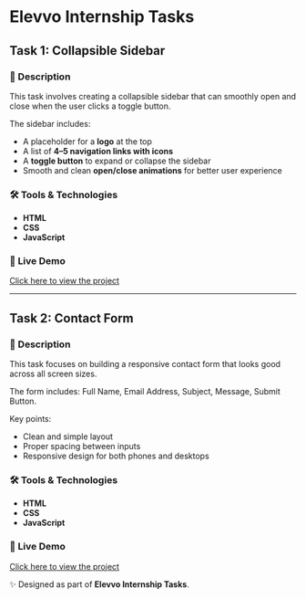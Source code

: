 # Elevvo Internship Tasks

## Task 1: Collapsible Sidebar

### 📌 Description

This task involves creating a collapsible sidebar that can smoothly open and close when the user clicks a toggle button.

The sidebar includes:

* A placeholder for a **logo** at the top
* A list of **4–5 navigation links with icons**
* A **toggle button** to expand or collapse the sidebar
* Smooth and clean **open/close animations** for better user experience

### 🛠️ Tools & Technologies

* **HTML**
* **CSS**
* **JavaScript**

### 🚀 Live Demo

[Click here to view the project](https://collapsible-sidebar-task-1.netlify.app/)

---

## Task 2: Contact Form

### 📌 Description

This task focuses on building a responsive contact form that looks good across all screen sizes.

The form includes:
Full Name, Email Address, Subject, Message, Submit Button.

Key points:

* Clean and simple layout
* Proper spacing between inputs
* Responsive design for both phones and desktops

### 🛠️ Tools & Technologies

* **HTML**
* **CSS**
* **JavaScript**


### 🚀 Live Demo

[Click here to view the project](https://contact-form-elevvo.netlify.app/)

✨ Designed as part of **Elevvo Internship Tasks**.
